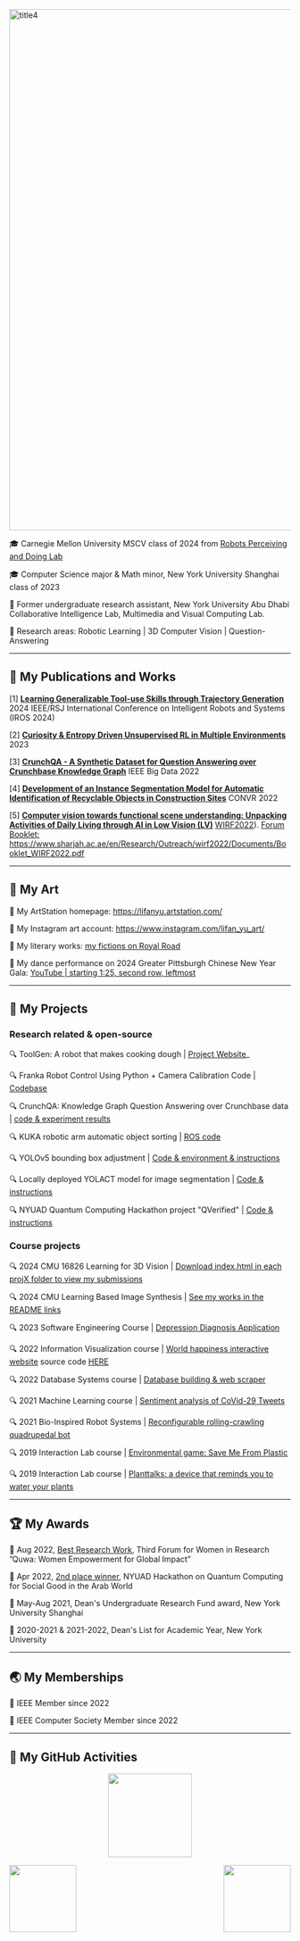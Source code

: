 <img width="934" alt="title4" src="https://user-images.githubusercontent.com/74582280/205233915-afa61aca-0239-4886-8fd7-aa2fff3a953e.png">


🎓 Carnegie Mellon University MSCV class of 2024 from [Robots Perceiving and Doing Lab](https://r-pad.github.io/)

🎓 Computer Science major & Math minor, New York University Shanghai class of 2023

💼 Former undergraduate research assistant, New York University Abu Dhabi Collaborative Intelligence Lab, Multimedia and Visual Computing Lab.

🌱 Research areas: Robotic Learning | 3D Computer Vision | Question-Answering

---

## 📖 My Publications and Works

[1] **[Learning Generalizable Tool-use Skills through Trajectory
Generation](https://sites.google.com/view/toolgen)** 2024 IEEE/RSJ International Conference on Intelligent Robots and Systems (IROS 2024)

[2] **[Curiosity & Entropy Driven Unsupervised RL in Multiple Environments](https://arxiv.org/abs/2401.04198)** 2023

[3] **[<ins>CrunchQA - A Synthetic Dataset for Question Answering over
Crunchbase Knowledge Graph</ubs>](https://ieeexplore.ieee.org/abstract/document/10021012)** IEEE Big Data 2022

[4] **[<ins>Development of
an Instance Segmentation Model for Automatic Identification of Recyclable Objects in Construction Sites</ins>](https://www.researchgate.net/publication/365700731_Development_of_an_Instance_Segmentation_Model_for_the_Automatic_Identification_of_Recyclable_Objects_in_Construction_Sites)** CONVR 2022

[5] **[<ins>Computer vision towards functional scene understanding: Unpacking Activities of Daily Living
through AI in Low Vision (LV)</ins>](https://github.com/SilvesterYu/CV4LV/blob/main/wirf2022_paper_1338_CV4LV.pdf)** [WIRF2022](https://www.sharjah.ac.ae/en/Research/Outreach/wirf2022/Pages/wn.aspx)). [<ins>Forum Booklet: https://www.sharjah.ac.ae/en/Research/Outreach/wirf2022/Documents/Booklet_WIRF2022.pdf</ins>](https://www.sharjah.ac.ae/en/Research/Outreach/wirf2022/Documents/Booklet_WIRF2022.pdf)

---

## 🎨 My Art

🔖 My ArtStation homepage: [<ins>https://lifanyu.artstation.com/</ins>](https://lifanyu.artstation.com/)

🔖 My Instagram art account: [<ins>https://www.instagram.com/lifan_yu_art/</ins>](https://www.instagram.com/lifan_yu_art/)

🔖 My literary works: [<ins>my fictions on Royal Road</ins>](https://www.royalroad.com/profile/571314/fictions)

🔖 My dance performance on 2024 Greater Pittsburgh Chinese New Year Gala: [<ins>YouTube | starting 1:25, second row, leftmost</ins>](https://www.youtube.com/watch?v=HUSKV7Pjk3E&list=PLesqxk0-VZlTo5CC5Huow5r-L7Qkq_5H0&index=1)

---

## 🔧 My Projects
### Research related & open-source

🔍 ToolGen: A robot that makes cooking dough | [<ins>Project Website</ins>](https://sites.google.com/view/toolgen)_

🔍 Franka Robot Control Using Python + Camera Calibration Code | [<ins>Codebase</ins>](https://github.com/SilvesterYu/Franka_control_calibration_grasp)

🔍 CrunchQA: Knowledge Graph Question Answering over Crunchbase data | [<ins>code & experiment results</ins>](https://github.com/colab-nyuad/CrunchQA)

🔍 KUKA robotic arm automatic object sorting | [<ins>ROS code</ins>](https://github.com/SilvesterYu/KUKA-Project)

🔍 YOLOv5 bounding box adjustment | [<ins>Code & environment & instructions</ins>](https://github.com/SilvesterYu/YOLO_Silvey_Task)

🔍 Locally deployed YOLACT model for image segmentation | [<ins>Code & instructions</ins>](https://github.com/SilvesterYu/YOLACT-deployed)

🔍 NYUAD Quantum Computing Hackathon project "QVerified" | [<ins>Code & instructions</ins>](https://github.com/SilvesterYu/NYUAD-2022/tree/main/team18)


### Course projects

🔍 2024 CMU 16826 Learning for 3D Vision | [Download index.html in each projX folder to view my submissions](https://github.com/SilvesterYu/LearningFor3DVision-CMU16825)

🔍 2024 CMU Learning Based Image Synthesis | [See my works in the README links](https://github.com/SilvesterYu/CMU16726-LearningBasedImageSynthesis?tab=readme-ov-file)

🔍 2023 Software Engineering Course | [Depression Diagnosis Application](https://github.com/SilvesterYu/SoftwareEngineeringCourse-DepressionDiagnosis.git)

🔍 2022 Information Visualization course | [<ins>World happiness interactive website</ins>](https://hogwild.github.io/infovis2022spring/team7/index.html) source code [<ins>HERE</ins>](https://github.com/SilvesterYu/DATS-SHU235-Information-Visualization-Final-Project)

🔍 2022 Database Systems course | [<ins>Database building & web scraper</ins>](https://github.com/SilvesterYu/CS-UH2214-Database-Systems-PS1)

🔍 2021 Machine Learning course | [<ins>Sentiment analysis of CoVid-29 Tweets</ins>](https://github.com/SilvesterYu/MachineLearningFinalProject_SentimentTweetCoVid)

🔍 2021 Bio-Inspired Robot Systems | [<ins>Reconfigurable rolling-crawling quadrupedal bot</ins>](https://github.com/SilvesterYu/BioInspiredRobotSys/blob/main/final%20report.pdf)

🔍 2019 Interaction Lab course | [<ins>Environmental game: Save Me From Plastic</ins>](https://wp.nyu.edu/shanghai-ima-documentation/foundations/interaction-lab/ly1164/save-me-from-plastic-lifan-yu-inmi-lee/)

🔍 2019 Interaction Lab course | [<ins>Planttalks: a device that reminds you to water your plants</ins>](https://wp.nyu.edu/shanghai-ima-documentation/foundations/interaction-lab/ly1164/midterm-project-plantalks-lifan-yu-inmi-lee/)

---

## 🏆 My Awards

📯 Aug 2022, [<ins>Best Research Work</ins>](https://www.sharjah.ac.ae/en/Research/Outreach/wirf2022/Pages/wn.aspx), Third Forum for Women in Research ”Quwa: Women Empowerment for Global
Impact”

📯 Apr 2022, [<ins>2nd place winner</ins>](https://sites.nyuad.nyu.edu/hackathon/index.php/the-nyuad-hackathon-for-social-good-in-the-arab-world-2022/), NYUAD Hackathon on Quantum Computing for Social Good in the Arab World

📯 May-Aug 2021, Dean's Undergraduate Research Fund award, New York University Shanghai

📯 2020-2021 & 2021-2022, Dean's List for Academic Year, New York University

---

## 🌏 My Memberships

🎇 IEEE Member since 2022

🎇 IEEE Computer Society Member since 2022

---

## 🎯 My GitHub Activities
 
<p align="center">
<img height="150" src="https://github-readme-streak-stats.herokuapp.com?user=SilvesterYu&theme=vue-dark&hide_border=true)](https://git.io/streak-stats" />
 </p>

<img align="left" height="120" src="https://github-readme-stats.vercel.app/api?username=SilvesterYu&hide_border=true&&theme=vue-dark">
<img align="right" height="120" src="https://github-readme-stats.vercel.app/api/top-langs/?username=SilvesterYu&layout=compact&hide_border=true&langs_count=8&theme=vue-dark" />



